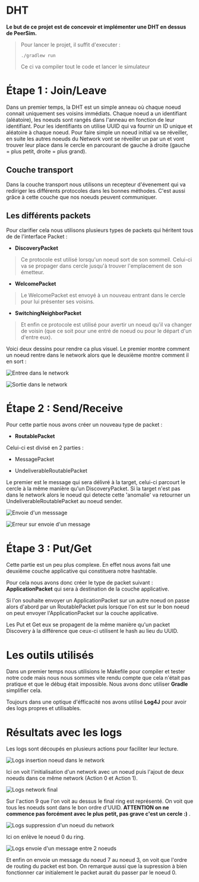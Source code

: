 # DHT

**Le but de ce projet est de concevoir et implémenter une DHT en dessus de PeerSim.**

> Pour lancer le projet, il suffit d'executer :
> ```shell
> ./gradlew run
> ```
> Ce ci va compiler tout le code et lancer le simulateur

# Étape 1 : Join/Leave
Dans un premier temps, la DHT est un simple anneau où chaque noeud 
connait uniquement ses voisins immédiats. Chaque noeud a un identifiant 
(aléatoire), les noeuds sont rangés dans l'anneau en fonction de leur 
identifiant. Pour les identifiants on utilise UUID qui va fournir un ID 
unique et aléatoire à chaque noeud. 
Pour faire simple un noeud initial va se réveiller, en suite les autres 
noeuds du Network vont se réveiller un par un et vont trouver leur place 
dans le cercle en parcourant de gauche à droite (gauche = plus petit, 
droite = plus grand). 


## Couche transport
Dans la couche transport nous utilisons un recepteur d'évenement qui va 
rediriger les différents protocoles dans les bonnes méthodes. 
C'est aussi grâce à cette couche que nos noeuds peuvent communiquer.

## Les différents packets
Pour clarifier cela nous utilisons plusieurs types de packets qui héritent tous 
de de l'interface Packet :

- **DiscoveryPacket**
> Ce protocole est utilisé lorsqu'un noeud sort de son sommeil. Celui-ci va 
> se propager dans cercle jusqu'à trouver l'emplacement de son émetteur.
- **WelcomePacket**
> Le WelcomePacket est envoyé à un nouveau entrant dans le cercle pour lui 
> présenter ses voisins.
- **SwitchingNeighborPacket** 
> Et enfin ce protocole est utilisé pour avertir un noeud qu'il va changer de 
> voisin (que ce soit pour une entré de noeud ou pour le départ d'un d'entre eux). 

Voici deux dessins pour rendre ca plus visuel. Le premier montre comment un 
noeud rentre dans le network alors que le deuxième montre comment il en sort : 

![Entree dans le network](img/entree.png)

![Sortie dans le network](img/sortie.png)

# Étape 2 : Send/Receive
Pour cette partie nous avons créer un nouveau type de packet : 

- **RoutablePacket**

Celui-ci est divisé en 2 parties  : 

- MessagePacket

- UndeliverableRoutablePacket

Le premier est le message qui sera délivré à la target, celui-ci parcourt 
le cercle à la même manière qu'un DiscoveryPacket. 
Si la target n'est pas dans le network alors le noeud qui detecte cette 
'anomalie' va retourner un UndeliverableRoutablePacket au noeud sender.

![Envoie d'un messsage](img/envoieMessage.png)

![Erreur sur envoie d'un message](img/errMessage.png)

# Étape 3 : Put/Get 
Cette partie est un peu plus complexe. En effet nous avons fait une deuxième couche 
applicative qui constituera notre hashtable.

Pour cela nous avons donc créer le type de packet suivant : **ApplicationPacket** qui sera à 
destination de la couche applicative.

Si l'on souhaite envoyer un ApplicationPacket sur un autre noeud on passe alors d'abord par 
un RoutablePacket puis lorsque l'on est sur le bon noeud on peut envoyer l'ApplicationPacket sur 
la couche applicative.  

Les Put et Get eux se propagent de la même manière qu'un packet Discovery à la différence que 
ceux-ci utilisent le hash au lieu du UUID. 


# Les outils utilisés 
Dans un premier temps nous utilisions le Makefile pour compiler et tester 
notre code mais nous nous sommes vite rendu compte que cela n'était pas 
pratique et que le débug était impossible. Nous avons donc utiliser 
**Gradle** simplifier cela. 

Toujours dans une optique d'éfficacité nos avons utilisé **Log4J** pour 
avoir des logs propres et utilisables. 

# Résultats avec les logs 

Les logs sont découpés en plusieurs actions pour faciliter leur lecture. 

![Logs insertion noeud dans le network](img/log1.png)

Ici on voit l'initialisation d'un network avec un noeud puis l'ajout de 
deux noeuds dans ce même network (Action 0 et Action 1).

![Logs network final](img/log2.png)

Sur l'action 9 que l'on voit au dessus le final ring est représenté. 
On voit que tous les noeuds sont dans le bon ordre d'UUID. 
**ATTENTION on ne commence pas forcément avec le plus petit, pas grave c'est un cercle :)** .

![Logs suppression d'un noeud du network](img/log3.png)

Ici on enlève le noeud 0 du ring. 

![Logs envoie d'un message entre 2 noeuds](img/log4.png)

Et enfin on envoie un message du noeud 7 au noeud 3, on voit que l'ordre de 
routing du packet est bon. On remarque aussi que la supression à bien fonctionner car 
initialement le packet aurait du passer par le noeud 0.
